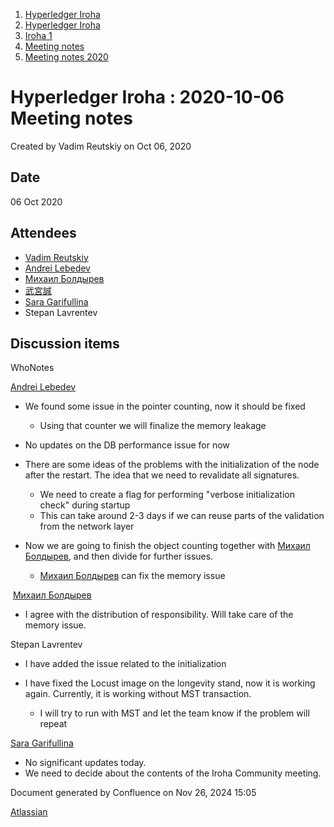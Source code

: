 1. [Hyperledger Iroha](index.html)
2. [Hyperledger Iroha](Hyperledger-Iroha_20873224.html)
3. [Iroha 1](Iroha-1_21015959.html)
4. [Meeting notes](Meeting-notes_21016018.html)
5. [Meeting notes 2020](Meeting-notes-2020_21016022.html)

# Hyperledger Iroha : 2020-10-06 Meeting notes

Created by Vadim Reutskiy on Oct 06, 2020

## Date

06 Oct 2020

## Attendees

- [Vadim Reutskiy](https://lf-hyperledger.atlassian.net/wiki/people/5b8d04b72786fb2bf79a7405?ref=confluence)
- [Andrei Lebedev](https://lf-hyperledger.atlassian.net/wiki/people/557058:c02f1b3d-42e6-4519-ba84-2d0476dccbc9?ref=confluence)
- [Михаил Болдырев](https://lf-hyperledger.atlassian.net/wiki/people/557058:584193b8-9303-4b5a-8cb3-8153294c8cc2?ref=confluence)
- [武宮誠](https://lf-hyperledger.atlassian.net/wiki/people/557058:12c320e6-5d17-404f-b20e-bfa5721ae960?ref=confluence)
- [Sara Garifullina](https://lf-hyperledger.atlassian.net/wiki/people/5b6c115b2c9bd83c03707f95?ref=confluence)
- Stepan Lavrentev

## Discussion items

WhoNotes

[Andrei Lebedev](https://lf-hyperledger.atlassian.net/wiki/people/557058:c02f1b3d-42e6-4519-ba84-2d0476dccbc9?ref=confluence)

- We found some issue in the pointer counting, now it should be fixed
  
  - Using that counter we will finalize the memory leakage
- No updates on the DB performance issue for now
- There are some ideas of the problems with the initialization of the node after the restart. The idea that we need to revalidate all signatures.
  
  - We need to create a flag for performing "verbose initialization check" during startup
  - This can take around 2-3 days if we can reuse parts of the validation from the network layer
- Now we are going to finish the object counting together with [Михаил Болдырев](https://lf-hyperledger.atlassian.net/wiki/people/557058:584193b8-9303-4b5a-8cb3-8153294c8cc2?ref=confluence), and then divide for further issues.
  
  - [Михаил Болдырев](https://lf-hyperledger.atlassian.net/wiki/people/557058:584193b8-9303-4b5a-8cb3-8153294c8cc2?ref=confluence) can fix the memory issue

 [Михаил Болдырев](https://lf-hyperledger.atlassian.net/wiki/people/557058:584193b8-9303-4b5a-8cb3-8153294c8cc2?ref=confluence)

- I agree with the distribution of responsibility. Will take care of the memory issue.

Stepan Lavrentev

- I have added the issue related to the initialization
- I have fixed the Locust image on the longevity stand, now it is working again. Currently, it is working without MST transaction.
  
  - I will try to run with MST and let the team know if the problem will repeat

[Sara Garifullina](https://lf-hyperledger.atlassian.net/wiki/people/5b6c115b2c9bd83c03707f95?ref=confluence)

- No significant updates today.
- We need to decide about the contents of the Iroha Community meeting.

Document generated by Confluence on Nov 26, 2024 15:05

[Atlassian](http://www.atlassian.com/)
